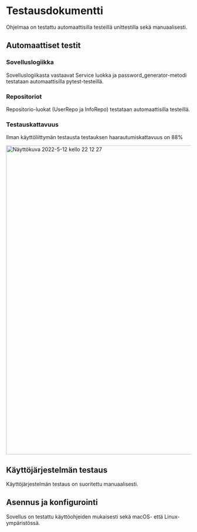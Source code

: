 # Testausdokumentti
Ohjelmaa on testattu automaattisilla testeillä unittestilla sekä manuaalisesti.

## Automaattiset testit
### Sovelluslogiikka
Sovelluslogiikasta vastaavat Service luokka ja password_generator-metodi testataan automaattisilla pytest-testeillä.

### Repositoriot
Repositorio-luokat (UserRepo ja InfoRepo) testataan automaattisilla testeillä.

### Testauskattavuus
Ilman käyttöliittymän testausta testauksen haarautumiskattavuus on 88%

<img width="842" alt="Näyttökuva 2022-5-12 kello 22 12 27" src="https://user-images.githubusercontent.com/90407612/168151296-6631e339-dcbf-4566-89ca-6fe45b53e635.png">





## Käyttöjärjestelmän testaus
Käyttöjärjestelmän testaus on suoritettu manuaalisesti.


## Asennus ja konfigurointi
Sovellus on testattu käyttöohjeiden mukaisesti sekä macOS- että Linux-ympäristössä.
